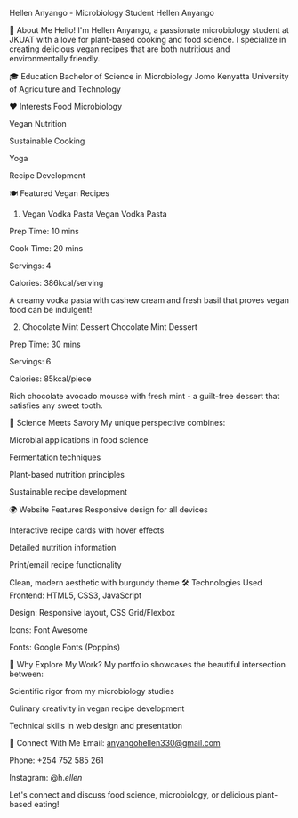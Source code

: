 Hellen Anyango - Microbiology Student
Hellen Anyango

🌱 About Me
Hello! I'm Hellen Anyango, a passionate microbiology student at JKUAT with a love for plant-based cooking and food science. I specialize in creating delicious vegan recipes that are both nutritious and environmentally friendly.

🎓 Education
Bachelor of Science in Microbiology
Jomo Kenyatta University of Agriculture and Technology

❤️ Interests
Food Microbiology

Vegan Nutrition

Sustainable Cooking

Yoga

Recipe Development

🍽️ Featured Vegan Recipes
1. Vegan Vodka Pasta
Vegan Vodka Pasta

Prep Time: 10 mins

Cook Time: 20 mins

Servings: 4

Calories: 386kcal/serving

A creamy vodka pasta with cashew cream and fresh basil that proves vegan food can be indulgent!

2. Chocolate Mint Dessert
Chocolate Mint Dessert

Prep Time: 30 mins

Servings: 6

Calories: 85kcal/piece

Rich chocolate avocado mousse with fresh mint - a guilt-free dessert that satisfies any sweet tooth.

🔬 Science Meets Savory
My unique perspective combines:

Microbial applications in food science

Fermentation techniques

Plant-based nutrition principles

Sustainable recipe development

🌍 Website Features
Responsive design for all devices

Interactive recipe cards with hover effects

Detailed nutrition information

Print/email recipe functionality

Clean, modern aesthetic with burgundy theme
🛠️ Technologies Used
Frontend: HTML5, CSS3, JavaScript

Design: Responsive layout, CSS Grid/Flexbox

Icons: Font Awesome

Fonts: Google Fonts (Poppins)

🌟 Why Explore My Work?
My portfolio showcases the beautiful intersection between:

Scientific rigor from my microbiology studies

Culinary creativity in vegan recipe development

Technical skills in web design and presentation

📱 Connect With Me
Email: anyangohellen330@gmail.com

Phone: +254 752 585 261

Instagram: @h._ellen_

Let's connect and discuss food science, microbiology, or delicious plant-based eating!
